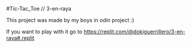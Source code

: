 #Tic-Tac_Toe // 3-en-raya

This project was made by my boys in odin project :) 

If you want to play with it go to https://replit.com/@dokiguerrillero/3-en-raya#.replit
